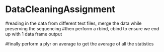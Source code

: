 # DataCleaningAssignment

#reading in the data from different text files, merge the data while preserving the sequencing
#then perform a rbind, cbind to ensure we end up with 1 data frame output

#finally perform a plyr on average to get the average of all the statistics
